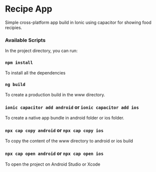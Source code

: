 # Recipe App

Simple cross-platform app build in Ionic using capacitor for showing food recipies.

### Available Scripts

In the project directory, you can run:

### `npm install`

To install all the dependencies

### `ng build`

To create a production build in the www directory.

### `ionic capacitor add android` or `ionic capacitor add ios`

To create a native app bundle in android folder or ios folder.

### `npx cap copy android` or `npx cap copy ios`

To copy the content of the www directory to android or ios build

### `npx cap open android` or `npx cap open ios`

To open the project on Android Studio or Xcode